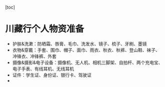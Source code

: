 [toc]

# 川藏行个人物资准备

- 护肤&洗漱：防晒霜、唇膏、毛巾、洗发水、镜子、梳子、牙刷、墨镜
- 衣物&穿戴：手套、围巾、帽子、面巾、雨衣、秋衣、秋裤、登山鞋、袜子、冲锋衣、冲锋裤、外套
- 摄像&摄影&电子设备：摄像机、无人机、相机三脚架、自拍杆、两个充电宝、电子手表、有线耳机、无线耳机
- 证件：学生证、身份证、银行卡、驾驶证
- 

